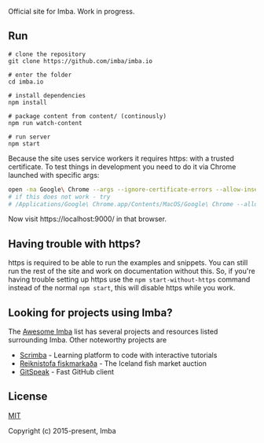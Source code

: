 Official site for Imba. Work in progress.

## Run
```
# clone the repository
git clone https://github.com/imba/imba.io

# enter the folder
cd imba.io

# install dependencies
npm install

# package content from content/ (continously)
npm run watch-content

# run server
npm start
```

Because the site uses service workers it requires https: with a trusted certificate.
To test things in development you need to do it via Chrome launched with specific args:

```bash
open -na Google\ Chrome --args --ignore-certificate-errors --allow-insecure-localhost --unsafely-treat-insecure-origin-as-secure=https://localhost:9000
# if this does not work - try
# /Applications/Google\ Chrome.app/Contents/MacOS/Google\ Chrome --allow-insecure-localhost --ignore-certificate-errors --unsafely-treat-insecure-origin-as-secure=https://localhost:9000
```

Now visit https://localhost:9000/ in that browser.

## Having trouble with https?

https is required to be able to run the examples and snippets. You can still run the rest of the site and work on documentation without this. So, if you're having trouble setting up https use the `npm start-without-https` command instead of the normal `npm start`, this will disable https while you work.


## Looking for projects using Imba?

The [Awesome Imba][0] list has several projects and resources listed surrounding
Imba.  Other noteworthy projects are 

- [Scrimba][1] - Learning platform to code with interactive tutorials
- [Reiknistofa fiskmarkaða][3] - The Iceland fish market auction
- [GitSpeak][2] - Fast GitHub client

## License

[MIT](./LICENSE)

Copyright (c) 2015-present, Imba

[0]: https://github.com/koolamusic/awesome-imba
[1]: https://scrimba.com/
[2]: https://gitspeak.com/
[3]: https://rsf.is/